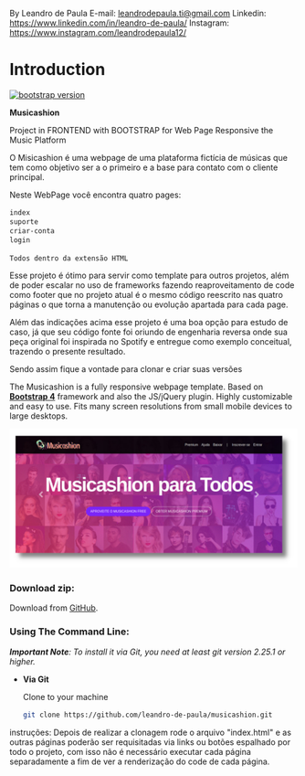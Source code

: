 By Leandro de Paula
E-mail: leandrodepaula.ti@gmail.com
Linkedin: https://www.linkedin.com/in/leandro-de-paula/
Instagram: https://www.instagram.com/leandrodepaula12/

# Introduction
[![bootstrap version](https://img.shields.io/badge/bootstrap-vs%204.1.3-orange)](https://getbootstrap.com.br/)

**Musicashion**

Project in FRONTEND with BOOTSTRAP for Web Page Responsive the Music Platform 

O Misicashion é uma webpage de uma plataforma fictícia de músicas que tem como objetivo ser a o primeiro e a base para contato com o cliente principal.

Neste WebPage você encontra quatro pages:

    index
    suporte
    criar-conta
    login

    Todos dentro da extensão HTML

Esse projeto é ótimo para servir como template para outros projetos, além de poder escalar no uso de frameworks fazendo reaproveitamento de code como footer que no projeto atual é o mesmo código reescrito nas quatro páginas o que torna a manutenção ou evolução apartada para cada page.

Além das indicações acima esse projeto é uma boa opção para estudo de caso, já que seu código fonte foi oriundo de engenharia reversa onde sua peça original foi inspirada no Spotify e entregue como exemplo conceitual, trazendo o presente resultado.

Sendo assim fique a vontade para clonar e criar suas versões

The Musicashion is a fully responsive webpage template. Based on **[Bootstrap 4](https://getbootstrap.com/)** framework and also the JS/jQuery plugin.
Highly customizable and easy to use. Fits many screen resolutions from small mobile devices to large desktops.

!["Musicashion Presentation"](https://github.com/leandro-de-paula/musicashion/blob/master/img/musicashion-presentation.png "Musicashion Presentation")

### Download zip:

Download from [GitHub](https://github.com/leandro-de-paula/musicashion/archive/master.zip).

### Using The Command Line:

_**Important Note**: To install it via Git, you need at least git version 2.25.1 or higher._

- **Via Git**

    Clone to your machine

    ```bash
    git clone https://github.com/leandro-de-paula/musicashion.git

instruções:
    Depois de realizar a clonagem rode o arquivo "index.html" e as outras páginas poderão ser requisitadas via links ou botões espalhado por todo o projeto, com isso não é necessário executar cada página separadamente a fim de ver a renderização do code de cada página.


    

